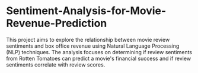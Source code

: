 # Sentiment-Analysis-for-Movie-Revenue-Prediction
This project aims to explore the relationship between movie review sentiments and box office revenue using Natural Language Processing (NLP) techniques. The analysis focuses on determining if review sentiments from Rotten Tomatoes can predict a movie's financial success and if review sentiments correlate with review scores.
